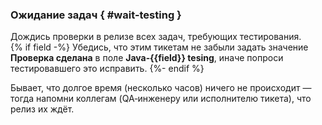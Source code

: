 ### Ожидание задач { #wait-testing }
Дождись проверки в релизе всех задач, требующих тестирования.  
{% if field -%}
Убедись, что этим тикетам не забыли задать значение **Проверка сделана** в поле **Java‑{{field}}&nbsp;tesing**, иначе попроси тестировавшего это исправить.
{%- endif %}

Бывает, что долгое время (несколько часов) ничего не происходит — тогда напомни коллегам (QA‑инженеру или исполнителю тикета), что релиз их ждёт.
